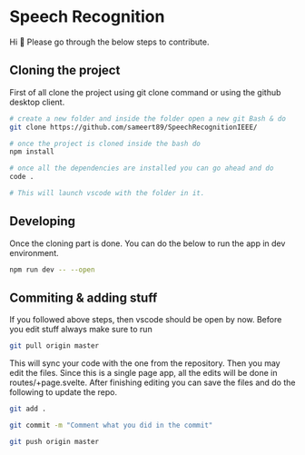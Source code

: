 # Speech Recognition

Hi 🙂 Please go through the below steps to contribute.

## Cloning the project

First of all clone the project using git clone command or using the github desktop client.


```bash
# create a new folder and inside the folder open a new git Bash & do
git clone https://github.com/sameert89/SpeechRecognitionIEEE/

# once the project is cloned inside the bash do
npm install

# once all the dependencies are installed you can go ahead and do
code .

# This will launch vscode with the folder in it.
```

## Developing

Once the cloning part is done. You can do the below to run the app in dev environment.

```bash
npm run dev -- --open
```

## Commiting & adding stuff

If you followed above steps, then vscode should be open by now.
Before you edit stuff always make sure to run 

```bash
git pull origin master
```
This will sync your code with the one from the repository. Then you may edit the files.
Since this is a single page app, all the edits will be done in routes/+page.svelte.
After finishing editing you can save the files and do the following to update the repo.

```bash
git add .

git commit -m "Comment what you did in the commit"

git push origin master
```
